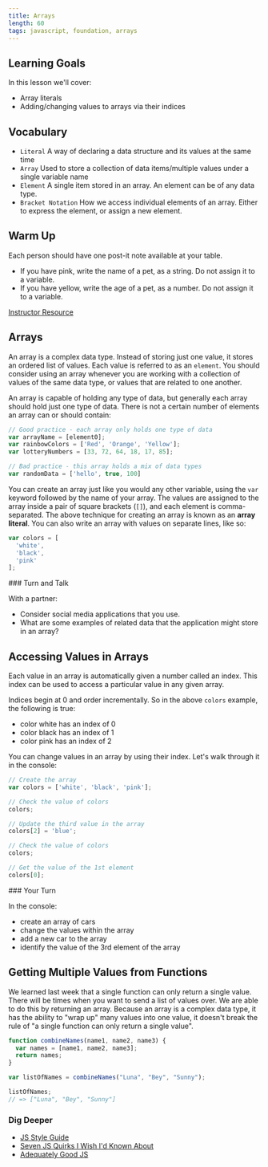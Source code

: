 ```yaml
---
title: Arrays
length: 60
tags: javascript, foundation, arrays
---
```


## Learning Goals

In this lesson we'll cover:

* Array literals  
* Adding/changing values to arrays via their indices  

## Vocabulary

- `Literal`  A way of declaring a data structure and its values at the same time
- `Array` Used to store a collection of data items/multiple values under a single variable name
- `Element` A single item stored in an array. An element can be of any data type.
- `Bracket Notation` How we access individual elements of an array. Either to
  express the element, or assign a new element.

## Warm Up

Each person should have one post-it note available at your table.
- If you have pink, write the name of a pet, as a string. Do not assign it to a variable.
- If you have yellow, write the age of a pet, as a number. Do not assign it to a variable.

[Instructor Resource](https://github.com/turingschool/front-end-keys/blob/master/module-1/lesson-plans/array-loops.md)

## Arrays

An array is a complex data type. Instead of storing just one value, it stores an ordered list of values. Each value is referred to as an `element`. You should consider using an array whenever you are working with a collection of values of the same data type, or values that are related to one another. 

An array is capable of holding any type of data, but generally each array should hold just one type of data. There is not a certain number of elements an array can or should contain:

```js
// Good practice - each array only holds one type of data
var arrayName = [element0];
var rainbowColors = ['Red', 'Orange', 'Yellow']; 
var lotteryNumbers = [33, 72, 64, 18, 17, 85];

// Bad practice - this array holds a mix of data types
var randomData = ['hello', true, 100]
```
You can create an array just like you would any other variable, using the `var` keyword followed by the name of your array. The values are assigned to the array inside a pair of square brackets (`[]`), and each element is comma-separated. The above technique for creating an array is known as an **array literal**. You can also write an array with values on separate lines, like so:

```javascript
var colors = [
  'white',
  'black',
  'pink'
];
```

<section class="call-to-action">
### Turn and Talk

With a partner:  
- Consider social media applications that you use.
- What are some examples of related data that the application might store in an array?
</section>

## Accessing Values in Arrays

Each value in an array is automatically given a number called an index. This index can be used to access a particular value in any given array.

Indices begin at 0 and order incrementally. So in the above `colors` example, the following is true:

- color white has an index of 0
- color black has an index of 1
- color pink has an index of 2

You can change values in an array by using their index. Let's walk through it in the console:

```javascript
// Create the array
var colors = ['white', 'black', 'pink'];

// Check the value of colors
colors;

// Update the third value in the array
colors[2] = 'blue';

// Check the value of colors
colors;

// Get the value of the 1st element
colors[0];
```

<section class="call-to-action">
### Your Turn

In the console:  
- create an array of cars
- change the values within the array
- add a new car to the array
- identify the value of the 3rd element of the array
</section>

## Getting Multiple Values from Functions

We learned last week that a single function can only return a single value. There will be times when you want to send a list of values over. We are able to do this by returning an array. Because an array is a complex data type, it has the ability to "wrap up" many values into one value, it doesn't break the rule of "a single function can only return a single value".

```javascript
function combineNames(name1, name2, name3) {
  var names = [name1, name2, name3];
  return names;
}

var listOfNames = combineNames("Luna", "Bey", "Sunny");

listOfNames;
// => ["Luna", "Bey", "Sunny"]

```

### Dig Deeper

* [JS Style Guide](https://github.com/turingschool-examples/javascript)
* [Seven JS Quirks I Wish I'd Known About](http://developer.telerik.com/featured/seven-javascript-quirks-i-wish-id-known-about/#expdec)  
* [Adequately Good JS](http://www.adequatelygood.com/JavaScript-Scoping-and-Hoisting.html)  

